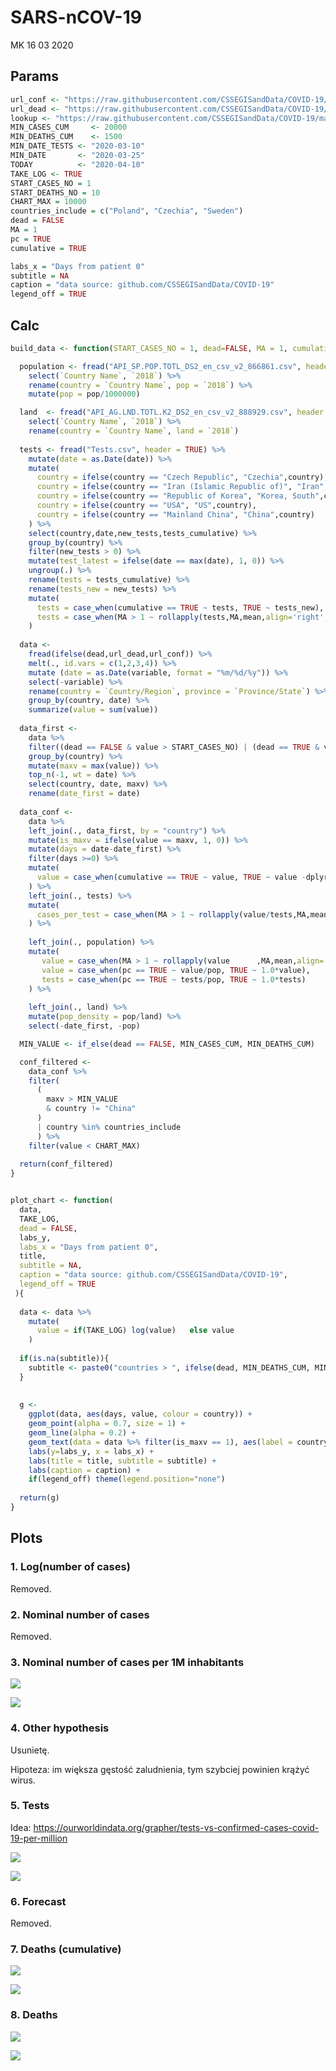 SARS-nCOV-19
================
MK
16 03 2020

## Params

``` r
url_conf <- "https://raw.githubusercontent.com/CSSEGISandData/COVID-19/master/csse_covid_19_data/csse_covid_19_time_series/time_series_covid19_confirmed_global.csv"
url_dead <- "https://raw.githubusercontent.com/CSSEGISandData/COVID-19/master/csse_covid_19_data/csse_covid_19_time_series/time_series_covid19_deaths_global.csv"
lookup <- "https://raw.githubusercontent.com/CSSEGISandData/COVID-19/master/csse_covid_19_data/UID_ISO_FIPS_LookUp_Table.csv"
MIN_CASES_CUM     <- 20000
MIN_DEATHS_CUM    <- 1500
MIN_DATE_TESTS <- "2020-03-10"
MIN_DATE       <- "2020-03-25"
TODAY          <- "2020-04-10"
TAKE_LOG <- TRUE
START_CASES_NO = 1
START_DEATHS_NO = 10
CHART_MAX = 10000
countries_include = c("Poland", "Czechia", "Sweden")
dead = FALSE
MA = 1
pc = TRUE
cumulative = TRUE

labs_x = "Days from patient 0"
subtitle = NA
caption = "data source: github.com/CSSEGISandData/COVID-19"
legend_off = TRUE
```

## Calc

``` r
build_data <- function(START_CASES_NO = 1, dead=FALSE, MA = 1, cumulative = TRUE, pc = TRUE, START_DEATHS_NO = 1){

  population <- fread("API_SP.POP.TOTL_DS2_en_csv_v2_866861.csv", header = TRUE) %>% 
    select(`Country Name`, `2018`) %>% 
    rename(country = `Country Name`, pop = `2018`) %>%
    mutate(pop = pop/1000000)

  land  <- fread("API_AG.LND.TOTL.K2_DS2_en_csv_v2_888929.csv", header = TRUE) %>% 
    select(`Country Name`, `2018`) %>% 
    rename(country = `Country Name`, land = `2018`)
  
  tests <- fread("Tests.csv", header = TRUE) %>%
    mutate(date = as.Date(date)) %>%
    mutate(
      country = ifelse(country == "Czech Republic", "Czechia",country),
      country = ifelse(country == "Iran (Islamic Republic of)", "Iran",country),
      country = ifelse(country == "Republic of Korea", "Korea, South",country),
      country = ifelse(country == "USA", "US",country),
      country = ifelse(country == "Mainland China", "China",country)
    ) %>%
    select(country,date,new_tests,tests_cumulative) %>%
    group_by(country) %>%
    filter(new_tests > 0) %>%
    mutate(test_latest = ifelse(date == max(date), 1, 0)) %>%
    ungroup(.) %>%
    rename(tests = tests_cumulative) %>%
    rename(tests_new = new_tests) %>%
    mutate(
      tests = case_when(cumulative == TRUE ~ tests, TRUE ~ tests_new),
      tests = case_when(MA > 1 ~ rollapply(tests,MA,mean,align='right',fill=NA_real_), TRUE ~ 1.0*tests)
    )
  
  data <- 
    fread(ifelse(dead,url_dead,url_conf)) %>%
    melt(., id.vars = c(1,2,3,4)) %>% 
    mutate (date = as.Date(variable, format = "%m/%d/%y")) %>% 
    select(-variable) %>% 
    rename(country = `Country/Region`, province = `Province/State`) %>% 
    group_by(country, date) %>% 
    summarize(value = sum(value))
  
  data_first <- 
    data %>% 
    filter((dead == FALSE & value > START_CASES_NO) | (dead == TRUE & value > START_DEATHS_NO)) %>% 
    group_by(country) %>% 
    mutate(maxv = max(value)) %>% 
    top_n(-1, wt = date) %>% 
    select(country, date, maxv) %>% 
    rename(date_first = date)
  
  data_conf <- 
    data %>% 
    left_join(., data_first, by = "country") %>% 
    mutate(is_maxv = ifelse(value == maxv, 1, 0)) %>%
    mutate(days = date-date_first) %>% 
    filter(days >=0) %>% 
    mutate(
      value = case_when(cumulative == TRUE ~ value, TRUE ~ value -dplyr::lag(value)),
    ) %>%  
    left_join(., tests) %>%
    mutate(
      cases_per_test = case_when(MA > 1 ~ rollapply(value/tests,MA,mean,align='right',fill=NA_real_), TRUE ~ 1.0*value/tests)
    ) %>% 
    
    left_join(., population) %>% 
    mutate(
       value = case_when(MA > 1 ~ rollapply(value      ,MA,mean,align='right',fill=NA_real_), TRUE ~ 1.0*value),
       value = case_when(pc == TRUE ~ value/pop, TRUE ~ 1.0*value),
       tests = case_when(pc == TRUE ~ tests/pop, TRUE ~ 1.0*tests)
    ) %>%
    
    left_join(., land) %>%
    mutate(pop_density = pop/land) %>%
    select(-date_first, -pop)

  MIN_VALUE <- if_else(dead == FALSE, MIN_CASES_CUM, MIN_DEATHS_CUM)

  conf_filtered <- 
    data_conf %>% 
    filter(
      (
        maxv > MIN_VALUE 
        & country != "China" 
      ) 
      | country %in% countries_include
      ) %>%
    filter(value < CHART_MAX)
  
  return(conf_filtered)
}


plot_chart <- function(
  data,
  TAKE_LOG,
  dead = FALSE,
  labs_y, 
  labs_x = "Days from patient 0",
  title, 
  subtitle = NA,
  caption = "data source: github.com/CSSEGISandData/COVID-19", 
  legend_off = TRUE
 ){
  
  data <- data %>%
    mutate(
      value = if(TAKE_LOG) log(value)   else value
    )
  
  if(is.na(subtitle)){
    subtitle <- paste0("countries > ", ifelse(dead, MIN_DEATHS_CUM, MIN_CASES_CUM)," + ",paste(countries_include,collapse=", "))
  }
  
  
  g <- 
    ggplot(data, aes(days, value, colour = country)) + 
    geom_point(alpha = 0.7, size = 1) + 
    geom_line(alpha = 0.2) +
    geom_text(data = data %>% filter(is_maxv == 1), aes(label = country, colour = country, x = days, y = value), hjust = -.1, size = 3) +
    labs(y=labs_y, x = labs_x) +
    labs(title = title, subtitle = subtitle) +
    labs(caption = caption) +
    if(legend_off) theme(legend.position="none")
  
  return(g)
}
```

## Plots

### 1\. Log(number of cases)

Removed.

### 2\. Nominal number of cases

Removed.

### 3\. Nominal number of cases per 1M inhabitants

![](main_files/figure-gfm/unnamed-chunk-5-1.png)<!-- -->

![](main_files/figure-gfm/unnamed-chunk-6-1.png)<!-- -->

### 4\. Other hypothesis

Usunietę.

Hipoteza: im większa gęstość zaludnienia, tym szybciej powinien krążyć
wirus.

### 5\. Tests

Idea:
<https://ourworldindata.org/grapher/tests-vs-confirmed-cases-covid-19-per-million>

![](main_files/figure-gfm/unnamed-chunk-7-1.png)<!-- -->

![](main_files/figure-gfm/unnamed-chunk-8-1.png)<!-- -->

### 6\. Forecast

Removed.

### 7\. Deaths (cumulative)

![](main_files/figure-gfm/unnamed-chunk-9-1.png)<!-- -->

![](main_files/figure-gfm/unnamed-chunk-10-1.png)<!-- -->

### 8\. Deaths

![](main_files/figure-gfm/unnamed-chunk-11-1.png)<!-- -->

![](main_files/figure-gfm/unnamed-chunk-12-1.png)<!-- -->
